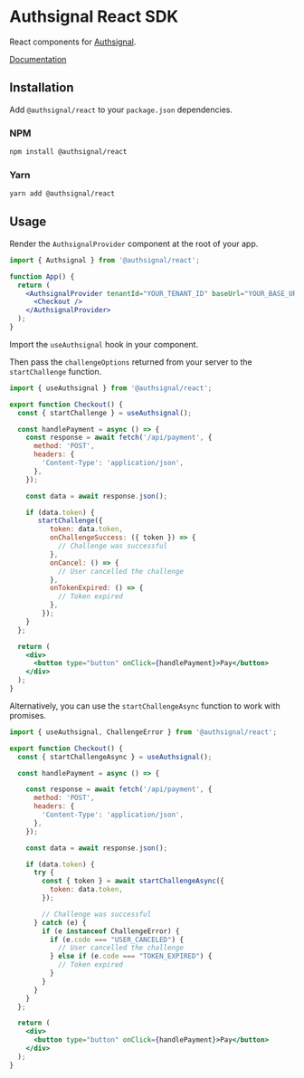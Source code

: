 # Authsignal React SDK

React components for [Authsignal](https://authsignal.com).

[Documentation](https://docs.authsignal.com/sdks/client/react)

## Installation
Add `@authsignal/react` to your `package.json` dependencies.

### NPM
```bash
npm install @authsignal/react
```

### Yarn
```bash
yarn add @authsignal/react
```

## Usage
Render the `AuthsignalProvider` component at the root of your app.

```jsx
import { Authsignal } from '@authsignal/react';

function App() {
  return (
    <AuthsignalProvider tenantId="YOUR_TENANT_ID" baseUrl="YOUR_BASE_URL">
      <Checkout />
    </AuthsignalProvider>
  );
}
```
Import the `useAuthsignal` hook in your component.

Then pass the `challengeOptions` returned from your server to the `startChallenge` function.

```jsx
import { useAuthsignal } from '@authsignal/react';

export function Checkout() {
  const { startChallenge } = useAuthsignal();

  const handlePayment = async () => {
    const response = await fetch('/api/payment', {
      method: 'POST',
      headers: {
        'Content-Type': 'application/json',
      },
    });

    const data = await response.json();

    if (data.token) {
       startChallenge({
          token: data.token,
          onChallengeSuccess: ({ token }) => {
            // Challenge was successful
          },
          onCancel: () => {
            // User cancelled the challenge
          },
          onTokenExpired: () => {
            // Token expired
          },
        });
    }
  };

  return (
    <div>
      <button type="button" onClick={handlePayment}>Pay</button>
    </div>
  );
}
```

Alternatively, you can use the `startChallengeAsync` function to work with promises.

```jsx
import { useAuthsignal, ChallengeError } from '@authsignal/react';

export function Checkout() {
  const { startChallengeAsync } = useAuthsignal();

  const handlePayment = async () => {

    const response = await fetch('/api/payment', {
      method: 'POST',
      headers: {
        'Content-Type': 'application/json',
      },
    });

    const data = await response.json();

    if (data.token) {
      try {
        const { token } = await startChallengeAsync({
          token: data.token,
        });

        // Challenge was successful
      } catch (e) {
        if (e instanceof ChallengeError) {
          if (e.code === "USER_CANCELED") {
            // User cancelled the challenge
          } else if (e.code === "TOKEN_EXPIRED") {
            // Token expired
          }
        }
      }
    }
  };

  return (
    <div>
      <button type="button" onClick={handlePayment}>Pay</button>
    </div>
  );
}
```

